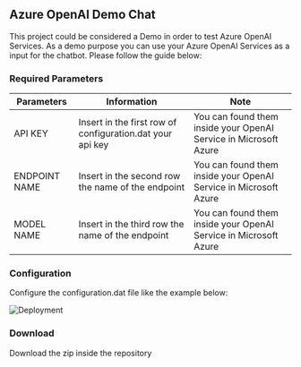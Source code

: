 <h2>Azure OpenAI Demo Chat</h2>

This project could be considered a Demo in order to test Azure OpenAI Services. As a demo purpose you can use your Azure OpenAI Services as a input for the chatbot. Please follow the guide below:


<h3>Required Parameters</h3>

| **Parameters** | **Information** | **Note** |
| ------------- | ------------- | ------------- |
| API KEY  | Insert in the first row of configuration.dat your api key  | You can found them inside your OpenAI Service in Microsoft Azure |
| ENDPOINT NAME | Insert in the second row the name of the endpoint | You can found them inside your OpenAI Service in Microsoft Azure |
| MODEL NAME | Insert in the third row the name of the endpoint | You can found them inside your OpenAI Service in Microsoft Azure |

<h3> Configuration </h3>

Configure the configuration.dat file like the example below:

<img src="https://i.ibb.co/3y9FgQv/configuration.jpg" alt="Deployment" title="Deployment">

<h3> Download </h3>

Download the zip inside the repository
